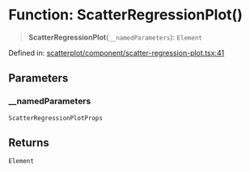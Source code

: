 # Function: ScatterRegressionPlot()

> **ScatterRegressionPlot**(`__namedParameters`): `Element`

Defined in: [scatterplot/component/scatter-regression-plot.tsx:41](https://github.com/GeoDaCenter/openassistant/blob/1b6e044b8153114911daa09cb063c51a2d620732/packages/echarts/src/scatterplot/component/scatter-regression-plot.tsx#L41)

## Parameters

### \_\_namedParameters

`ScatterRegressionPlotProps`

## Returns

`Element`
